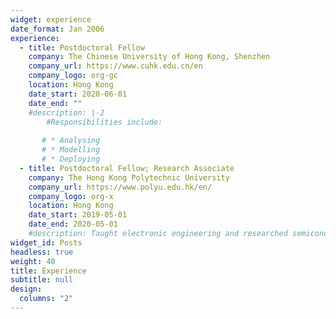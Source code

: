 ```yaml
---
widget: experience
date_format: Jan 2006
experience:
  - title: Postdoctoral Fellow
    company: The Chinese University of Hong Kong, Shenzhen
    company_url: https://www.cuhk.edu.cn/en
    company_logo: org-gc
    location: Hong Kong
    date_start: 2020-06-01
    date_end: ""
    #description: |-2
        #Responsibilities include:
        
       # * Analysing
       # * Modelling
       # * Deploying
  - title: Postdoctoral Fellow; Research Associate
    company: The Hong Kong Polytechnic University
    company_url: https://www.polyu.edu.hk/en/
    company_logo: org-x
    location: Hong Kong
    date_start: 2019-05-01
    date_end: 2020-05-01
    #description: Taught electronic engineering and researched semiconductor physics.
widget_id: Posts
headless: true
weight: 40
title: Experience
subtitle: null
design:
  columns: "2"
---
```

